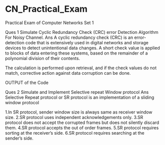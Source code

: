 # CN_Practical_Exam
Practical Exam of Computer Networks Set 1 

Ques 1
Simulate Cyclic Redundancy Check (CRC) error Detection Algorithm For Noisy Channel.
Ans
A cyclic redundancy check (CRC) is an error-detection code that is extensively used in digital networks and storage devices to detect unintentional data changes. A short check value is applied to blocks of data entering these systems, based on the remainder of a polynomial division of their contents.

The calculation is performed upon retrieval, and if the check values do not match, corrective action against data corruption can be done.

OUTPUT of the Code




























Ques 2 
Simulate and Implement Selective repeat Window protocol
Ans
Selective Repeat protocol or SR protocol is an implementation of a sliding window protocol

1.In SR protocol, sender window size is always same as receiver window size.
2.SR protocol uses independent acknowledgements only.
3.SR protocol does not accept the corrupted frames but does not silently discard them.
4.SR protocol accepts the out of order frames.
5.SR protocol requires sorting at the receiver’s side.
6.SR protocol requires searching at the sender’s side.









